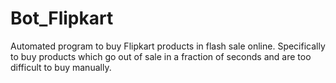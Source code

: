 # Bot_Flipkart


Automated program to buy Flipkart products in flash sale online. 
Specifically to buy products which go out of sale in a fraction of seconds and are too difficult to buy manually.
